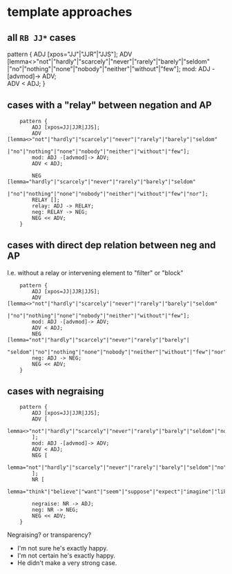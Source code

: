 # template approaches

## all `RB JJ*` cases

pattern {
    ADJ [xpos="JJ"|"JJR"|"JJS"]; 
    ADV [lemma<>"not"|"hardly"|"scarcely"|"never"|"rarely"|"barely"|"seldom"
        |"no"|"nothing"|"none"|"nobody"|"neither"|"without"|"few"];
    mod: ADJ -[advmod]-> ADV;  
    ADV < ADJ;
}

## cases with a "relay" between negation and AP

```{js}
    pattern { 
        ADJ [xpos=JJ|JJR|JJS]; 
        ADV [lemma<>"not"|"hardly"|"scarcely"|"never"|"rarely"|"barely"|"seldom"
            |"no"|"nothing"|"none"|"nobody"|"neither"|"without"|"few"];
        mod: ADJ -[advmod]-> ADV;  
        ADV < ADJ;

        NEG [lemma="hardly"|"scarcely"|"never"|"rarely"|"barely"|"seldom"
            |"no"|"nothing"|"none"|"nobody"|"neither"|"without"|"few"|"nor"]; 
        RELAY [];
        relay: ADJ -> RELAY; 
        neg: RELAY -> NEG;
        NEG << ADV;
    }
```

## cases with direct dep relation between neg and AP

I.e. without a relay or intervening element to "filter" or "block"

```{js}
    pattern { 
        ADJ [xpos=JJ|JJR|JJS]; 
        ADV [lemma<>"not"|"hardly"|"scarcely"|"never"|"rarely"|"barely"|"seldom"
            |"no"|"nothing"|"none"|"nobody"|"neither"|"without"|"few"];
        mod: ADJ -[advmod]-> ADV;  
        ADV < ADJ;
        NEG [lemma="not"|"hardly"|"scarcely"|"never"|"rarely"|"barely"|
            "seldom"|"no"|"nothing"|"none"|"nobody"|"neither"|"without"|"few"|"nor"];  
        neg: ADJ -> NEG;
        NEG << ADV;
    }
```

## cases with negraising

```{js}
    pattern { 
        ADJ [xpos=JJ|JJR|JJS]; 
        ADV [
            lemma<>"not"|"hardly"|"scarcely"|"never"|"rarely"|"barely"|"seldom"|"no"|"nothing"|"none"|"nobody"|"neither"|"without"|"few"
        ];
        mod: ADJ -[advmod]-> ADV;  
        ADV < ADJ;
        NEG [
            lemma="not"|"hardly"|"scarcely"|"never"|"rarely"|"barely"|"seldom"|"no"|"nothing"|"none"|"nobody"|"neither"|"without"|"few"|"nor"
        ];  
        NR [
            lemma="think"|"believe"|"want"|"seem"|"suppose"|"expect"|"imagine"|"likely"|"probable"|"appear"|"look"|"intend"|"choose"|"plan"|"wish"|"suggest"|"advise"|"advisable"|"desirable"|"should"|"ought"|"better"|"most"|"usually"];
            
        negraise: NR -> ADJ;
        neg: NR -> NEG;
        NEG << ADV;
    }
```

Negraising?  or transparency? 

- I'm not sure he's exactly happy. 
- I'm not certain he's exactly happy. 
- He didn't make a very strong case. 
